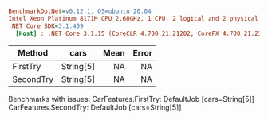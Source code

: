 ``` ini

BenchmarkDotNet=v0.12.1, OS=ubuntu 20.04
Intel Xeon Platinum 8171M CPU 2.60GHz, 1 CPU, 2 logical and 2 physical cores
.NET Core SDK=3.1.409
  [Host] : .NET Core 3.1.15 (CoreCLR 4.700.21.21202, CoreFX 4.700.21.21402), X64 RyuJIT


```
|    Method |      cars | Mean | Error |
|---------- |---------- |-----:|------:|
|  FirstTry | String[5] |   NA |    NA |
| SecondTry | String[5] |   NA |    NA |

Benchmarks with issues:
  CarFeatures.FirstTry: DefaultJob [cars=String[5]]
  CarFeatures.SecondTry: DefaultJob [cars=String[5]]
